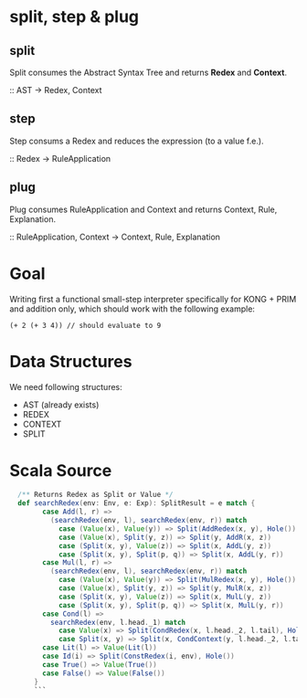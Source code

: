 # split, step & plug


## split
Split consumes the Abstract Syntax Tree and returns __Redex__ and __Context__.

:: AST -> Redex, Context

## step

Step consums a Redex and reduces the expression (to a value f.e.).

:: Redex -> RuleApplication

## plug

Plug consumes RuleApplication and Context and returns Context, Rule, Explanation.

:: RuleApplication, Context -> Context, Rule, Explanation

# Goal

Writing first a functional small-step interpreter specifically for KONG + PRIM and addition only, which should work with the following example:

```
(+ 2 (+ 3 4)) // should evaluate to 9
```

# Data Structures

We need following structures:
- AST (already exists)
- REDEX
- CONTEXT
- SPLIT
# Scala Source

``` scala
  /** Returns Redex as Split or Value */
  def searchRedex(env: Env, e: Exp): SplitResult = e match {
        case Add(l, r) =>
          (searchRedex(env, l), searchRedex(env, r)) match
            case (Value(x), Value(y)) => Split(AddRedex(x, y), Hole())
            case (Value(x), Split(y, z)) => Split(y, AddR(x, z))
            case (Split(x, y), Value(z)) => Split(x, AddL(y, z))
            case (Split(x, y), Split(p, q)) => Split(x, AddL(y, r))
        case Mul(l, r) =>
          (searchRedex(env, l), searchRedex(env, r)) match
            case (Value(x), Value(y)) => Split(MulRedex(x, y), Hole())
            case (Value(x), Split(y, z)) => Split(y, MulR(x, z))
            case (Split(x, y), Value(z)) => Split(x, MulL(y, z))
            case (Split(x, y), Split(p, q)) => Split(x, MulL(y, r))
        case Cond(l) =>
          searchRedex(env, l.head._1) match
            case Value(x) => Split(CondRedex(x, l.head._2, l.tail), Hole())
            case Split(x, y) => Split(x, CondContext(y, l.head._2, l.tail))
        case Lit(l) => Value(Lit(l))
        case Id(i) => Split(ConstRedex(i, env), Hole())
        case True() => Value(True())
        case False() => Value(False())
      }
      ```